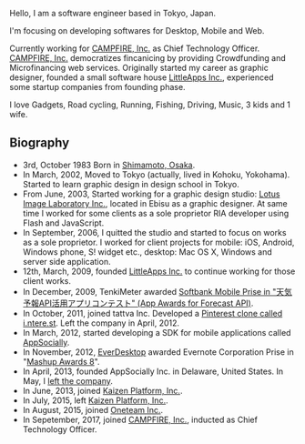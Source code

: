 Hello, I am a <span itemprop="title">software engineer</span> based in <span itemprop="address" itemscope itemtype="http://data-vocabulary.org/Address"><span itemprop="region">Tokyo</span>, <span itemprop="locality">Japan</span></span>.

I'm focusing on developing softwares for Desktop, Mobile and Web.

Currently working for [CAMPFIRE, Inc.] as Chief Technology Officer. [CAMPFIRE, Inc.] democratizes fincanicing by providing Crowdfunding and Microfinancing web services. Originally started my career as graphic designer, founded a small software house [LittleApps Inc.], experienced some startup companies from founding phase.

I love Gadgets, Road cycling, Running, Fishing, Driving, Music, 3 kids and 1 wife.

## Biography

* 3rd, October 1983 Born in [Shimamoto, Osaka].
* In March, 2002, Moved to Tokyo (actually, lived in Kohoku, Yokohama). Started to learn graphic design in design school in Tokyo.
* From June, 2003, Started working for a graphic design studio: [Lotus Image Laboratory Inc.], located in Ebisu as a graphic designer. At same time I worked for some clients as a sole proprietor RIA developer using Flash and JavaScript.
* In September, 2006, I quitted the studio and started to focus on works as a sole proprietor. I worked for client projects for mobile: iOS, Android, Windows phone, S! widget etc., desktop: Mac OS X, Windows and  server side application.
* 12th, March, 2009, founded [LittleApps Inc.] to continue working for those client works.
* In December, 2009, TenkiMeter awarded  [Softbank Mobile Prise in "天気予報API活用アプリコンテスト" (App Awards for Forecast API)].
* In October, 2011, joined tattva Inc. Developed a [Pinterest clone called i.ntere.st]. Left the company in April, 2012.
* In March, 2012, started developing a SDK for mobile applications called [AppSocially].
* In November, 2012, [EverDesktop] awarded Evernote Corporation Prise in "[Mashup Awards 8]".
* In April, 2013, founded AppSocially Inc. in Delaware, United States. In May, I [left the company](http://ja.ngs.io/2013/12/30/shokan2013/).
* In June, 2013, joined [Kaizen Platform, Inc.].
* In July, 2015, left [Kaizen Platform, Inc.].
* In August, 2015, joined <span itemprop="affiliation">[Oneteam Inc.]</span>.
* In Sepetember, 2017, joined <span itemprop="affiliation">[CAMPFIRE, Inc.]</span>, inducted as Chief Technology Officer.

[Oneteam Inc.]: https://one-team.com/ja/
[LittleApps Inc.]: https://littleapps.jp/
[Shimamoto, Osaka]: http://en.wikipedia.org/wiki/Shimamoto,_Osaka
[Lotus Image Laboratory Inc.]: http://lotus-lab.com/
[AppSocially]: https://appsocial.ly/
[EverDesktop]: http://everdesktop.com/
[Softbank Mobile Prise in "天気予報API活用アプリコンテスト" (App Awards for Forecast API)]: http://www.value-press.com/pressrelease/49464
[Pinterest clone called i.ntere.st]: http://jp.techcrunch.com/2012/02/27/jp20120227interest-renewal/
[Mashup Awards 8]: http://ma8.mashupaward.jp/
[EverDesktop]: http://everdesktop.com/
[Kaizen Platform, Inc.]: https://kaizenplatform.com/
[CAMPFIRE, Inc.]: https://campfire.co.jp